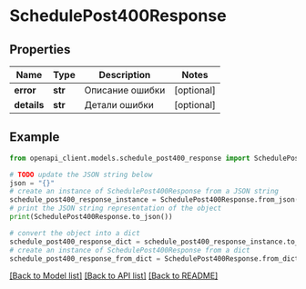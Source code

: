 # SchedulePost400Response


## Properties

Name | Type | Description | Notes
------------ | ------------- | ------------- | -------------
**error** | **str** | Описание ошибки | [optional] 
**details** | **str** | Детали ошибки | [optional] 

## Example

```python
from openapi_client.models.schedule_post400_response import SchedulePost400Response

# TODO update the JSON string below
json = "{}"
# create an instance of SchedulePost400Response from a JSON string
schedule_post400_response_instance = SchedulePost400Response.from_json(json)
# print the JSON string representation of the object
print(SchedulePost400Response.to_json())

# convert the object into a dict
schedule_post400_response_dict = schedule_post400_response_instance.to_dict()
# create an instance of SchedulePost400Response from a dict
schedule_post400_response_from_dict = SchedulePost400Response.from_dict(schedule_post400_response_dict)
```
[[Back to Model list]](../README.md#documentation-for-models) [[Back to API list]](../README.md#documentation-for-api-endpoints) [[Back to README]](../README.md)


